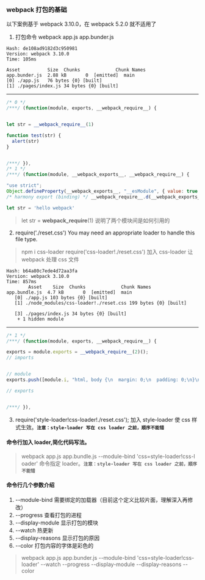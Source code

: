 
### webpack 打包的基础
以下案例基于 webpack 3.10.0，在 webpack 5.2.0 就不适用了 

  1.  打包命令 webpack app.js app.bunder.js
  ```
  Hash: de108ad9182d3c950981
  Version: webpack 3.10.0
  Time: 105ms

  Asset          Size  Chunks             Chunk Names
  app.bunder.js  2.88 kB       0  [emitted]  main
  [0] ./app.js   76 bytes {0} [built]
  [1] ./pages/index.js 34 bytes {0} [built]
  ```
  ---
  ```javascript
  /* 0 */
  /***/ (function(module, exports, __webpack_require__) {


  let str = __webpack_require__(1)

  function test(str) {
    alert(str)
  }


  /***/ }),
  /* 1 */
  /***/ (function(module, __webpack_exports__, __webpack_require__) {

  "use strict";
  Object.defineProperty(__webpack_exports__, "__esModule", { value: true });
  /* harmony export (binding) */ __webpack_require__.d(__webpack_exports__, "str", function() { return str; });

  let str = 'hello webpack'
  ```
  > let str = __webpack_require__(1) 说明了两个模块间是如何引用的

  2. require('./reset.css') You may need an appropriate loader to handle this file type.
  > npm i css-loader
    require('css-loader!./reset.css')
    加入 css-loader 让 webpack 处理 css 文件

  ```
  Hash: b64a80c7ede4d72aa3fa
  Version: webpack 3.10.0
  Time: 857ms
          Asset    Size  Chunks             Chunk Names
  app.bundle.js  4.7 kB       0  [emitted]  main
     [0] ./app.js 103 bytes {0} [built]
     [1] ./node_modules/css-loader!./reset.css 199 bytes {0} [built]

     [3] ./pages/index.js 34 bytes {0} [built]
      + 1 hidden module
  ```
  ---
  ```javascript
  /* 1 */
  /***/ (function(module, exports, __webpack_require__) {

  exports = module.exports = __webpack_require__(2)();
  // imports


  // module
  exports.push([module.i, "html, body {\n  margin: 0;\n  padding: 0;\n}\n", ""]);

  // exports


  /***/ }),
  ```
  3. require('style-loader!css-loader!./reset.css'); 加入 style-loader 使 css 样式生效。**`注意：style-loader 写在 css loader 之前，顺序不能错`**

#### 命令行加入 loader,简化代码写法。
> webpack app.js app.bundle.js --module-bind 'css=style-loader!css-l
oader' 命令指定 loader。**`注意：style-loader 写在 css loader 之前，顺序不能错`**

#### 命令行几个参数介绍
1.  --module-bind 需要绑定的加载器（目前这个定义比较片面，理解深入再修改）
2.  --progress 查看打包的进程
3.  --display-module 显示打包的模块
4.  --watch 热更新
5.  --display-reasons 显示打包的原因
6.  --color 打包内容的字体是彩色的

> webpack app.js app.bunder.js --module-bind 'css=style-loader!css-loader' --watch --progress --display-module --display-reasons --color
